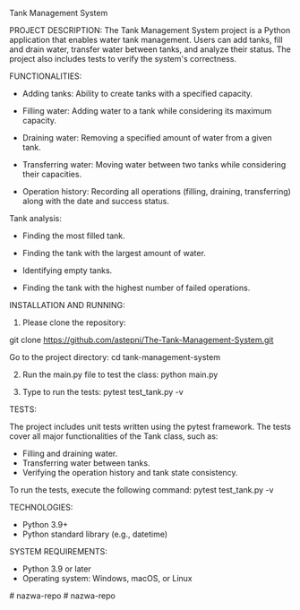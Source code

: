 Tank Management System

PROJECT DESCRIPTION: The Tank Management System project is a Python application that enables water tank management. Users can add tanks, fill and drain water, transfer water between tanks, and analyze their status. The project also includes tests to verify the system's correctness.

FUNCTIONALITIES:

- Adding tanks: Ability to create tanks with a specified capacity.

- Filling water: Adding water to a tank while considering its maximum capacity.

- Draining water: Removing a specified amount of water from a given tank.

- Transferring water: Moving water between two tanks while considering their capacities.

- Operation history: Recording all operations (filling, draining, transferring) along with the date and success status.


Tank analysis:

- Finding the most filled tank.

- Finding the tank with the largest amount of water.

- Identifying empty tanks.

- Finding the tank with the highest number of failed operations.


INSTALLATION AND RUNNING:

1. Please clone the repository:

git clone https://github.com/astepni/The-Tank-Management-System.git

Go to the project directory:
cd tank-management-system

2. Run the main.py file to test the class: python main.py

3. Type to run the tests: pytest test_tank.py -v

TESTS:

The project includes unit tests written using the pytest framework. The tests cover all major functionalities of the Tank class, such as:

- Filling and draining water. 
- Transferring water between tanks.
- Verifying the operation history and tank state consistency.

To run the tests, execute the following command: pytest test_tank.py -v

TECHNOLOGIES:
- Python 3.9+
- Python standard library (e.g., datetime)

SYSTEM REQUIREMENTS:

- Python 3.9 or later
- Operating system: Windows, macOS, or Linux

#   n a z w a - r e p o  
 #   n a z w a - r e p o  
 